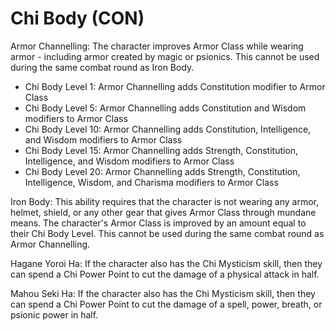 # Chi Body (CON)

Armor Channelling: The character improves Armor Class while wearing armor - including armor created by magic or psionics. This cannot be used during the same combat round as Iron Body.

- Chi Body Level 1: Armor Channelling adds Constitution modifier to Armor Class
- Chi Body Level 5: Armor Channelling adds Constitution and Wisdom modifiers to Armor Class
- Chi Body Level 10: Armor Channelling adds Constitution, Intelligence, and Wisdom modifiers to Armor Class
- Chi Body Level 15: Armor Channelling adds Strength, Constitution, Intelligence, and Wisdom modifiers to Armor Class
- Chi Body Level 20: Armor Channelling adds Strength, Constitution, Intelligence, Wisdom, and Charisma modifiers to Armor Class

Iron Body: This ability requires that the character is not wearing any armor, helmet, shield, or any other gear that gives Armor Class through mundane means. The character's Armor Class is improved by an amount equal to their Chi Body Level. This cannot be used during the same combat round as Armor Channelling.

Hagane Yoroi Ha: If the character also has the Chi Mysticism skill, then they can spend a Chi Power Point to cut the damage of a physical attack in half.

Mahou Seki Ha: If the character also has the Chi Mysticism skill, then they can spend a Chi Power Point to cut the damage of a spell, power, breath, or psionic power in half.
